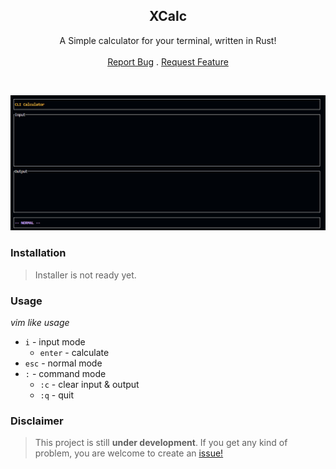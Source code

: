 <p align="center">
  <h2 align="center">XCalc</h2>

  <p align="center">
    A Simple calculator for your terminal, written in Rust!
    <br/>
    <br/>
    <a href="https://github.com/tyroruyk/xcalc/issues">Report Bug</a>
    .
    <a href="https://github.com/tyroruyk/xcalc/issues">Request Feature</a>
  </p>
</p>

<br/>

![xcalc](assets/screenshot.png)

### Installation
<!-- #### Requirements
* Rust (building from source)
```
cargo build
cargo run
``` -->
> Installer is not ready yet.

### Usage
<i>vim like usage</i>
* `i` - input mode
    * `enter` - calculate
* `esc` - normal mode
* `:` - command mode
    * `:c` - clear input & output
    * `:q` - quit

### Disclaimer
> This project is still <b>under development</b>. If you get any kind of problem, you are welcome to create an [issue!](https://github.com/tyroryk/xcalc/issues)
